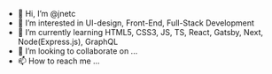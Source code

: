 - 👋 Hi, I’m @jnetc
- 👀 I’m interested in UI-design, Front-End, Full-Stack Development
- 🌱 I’m currently learning HTML5, CSS3, JS, TS, React, Gatsby, Next, Node(Express.js), GraphQL
- 💞️ I’m looking to collaborate on ...
- 📫 How to reach me ...

<!---
jnetc/jnetc is a ✨ special ✨ repository because its `README.md` (this file) appears on your GitHub profile.
You can click the Preview link to take a look at your changes.
--->
